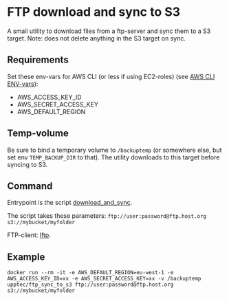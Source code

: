 # FTP download and sync to S3
A small utility to download files from a ftp-server and sync them to a S3 target.
Note: does not delete anything in the S3 target on sync.


## Requirements

Set these env-vars for AWS CLI (or less if using EC2-roles) (see [AWS CLI ENV-vars](http://docs.aws.amazon.com/cli/latest/userguide/cli-chap-getting-started.html#cli-environment)):
  * AWS_ACCESS_KEY_ID
  * AWS_SECRET_ACCESS_KEY
  * AWS_DEFAULT_REGION

## Temp-volume

Be sure to bind a temporary volume to `/backuptemp` (or somewhere else, but set env `TEMP_BACKUP_DIR` to that).
The utility downloads to this target before syncing to S3.

## Command
Entrypoint is the script [download_and_sync](download_and_sync).

The script takes these parameters:
    `ftp://user:password@ftp.host.org s3://mybucket/myfolder`

FTP-client: [lftp](http://lftp.yar.ru/).


## Example

`docker run --rm -it -e AWS_DEFAULT_REGION=eu-west-1 -e AWS_ACCESS_KEY_ID=xx -e AWS_SECRET_ACCESS_KEY=xx -v /backuptemp upptec/ftp_sync_to_s3 ftp://user:password@ftp.host.org s3://mybucket/myfolder`
